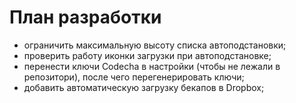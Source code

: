 # План разработки

* ограничить максимальную высоту списка автоподстановки;
* проверить работу иконки загрузки при автоподстановке;
* перенести ключи Codecha в настройки (чтобы не лежали в репозитори), после чего
перегенерировать ключи;
* добавить автоматическую загрузку бекапов в Dropbox;
